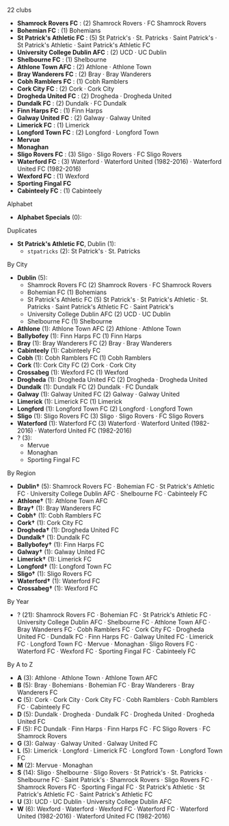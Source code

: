 22 clubs

- **Shamrock Rovers FC** : (2) Shamrock Rovers · FC Shamrock Rovers
- **Bohemian FC** : (1) Bohemians
- **St Patrick's Athletic FC** : (5) St Patrick's · St. Patricks · Saint Patrick's · St Patrick's Athletic · Saint Patrick's Athletic FC
- **University College Dublin AFC** : (2) UCD · UC Dublin
- **Shelbourne FC** : (1) Shelbourne
- **Athlone Town AFC** : (2) Athlone · Athlone Town
- **Bray Wanderers FC** : (2) Bray · Bray Wanderers
- **Cobh Ramblers FC** : (1) Cobh Ramblers
- **Cork City FC** : (2) Cork · Cork City
- **Drogheda United FC** : (2) Drogheda · Drogheda United
- **Dundalk FC** : (2) Dundalk · FC Dundalk
- **Finn Harps FC** : (1) Finn Harps
- **Galway United FC** : (2) Galway · Galway United
- **Limerick FC** : (1) Limerick
- **Longford Town FC** : (2) Longford · Longford Town
- **Mervue**
- **Monaghan**
- **Sligo Rovers FC** : (3) Sligo · Sligo Rovers · FC Sligo Rovers
- **Waterford FC** : (3) Waterford · Waterford United (1982-2016) · Waterford United FC (1982-2016)
- **Wexford FC** : (1) Wexford
- **Sporting Fingal FC**
- **Cabinteely FC** : (1) Cabinteely




Alphabet

- **Alphabet Specials** (0): 




Duplicates

- **St Patrick's Athletic FC**, Dublin (1):
  - `stpatricks` (2): St Patrick's · St. Patricks




By City

- **Dublin** (5): 
  - Shamrock Rovers FC  (2) Shamrock Rovers · FC Shamrock Rovers
  - Bohemian FC  (1) Bohemians
  - St Patrick's Athletic FC  (5) St Patrick's · St Patrick's Athletic · St. Patricks · Saint Patrick's Athletic FC · Saint Patrick's
  - University College Dublin AFC  (2) UCD · UC Dublin
  - Shelbourne FC  (1) Shelbourne
- **Athlone** (1): Athlone Town AFC  (2) Athlone · Athlone Town
- **Ballybofey** (1): Finn Harps FC  (1) Finn Harps
- **Bray** (1): Bray Wanderers FC  (2) Bray · Bray Wanderers
- **Cabinteely** (1): Cabinteely FC
- **Cobh** (1): Cobh Ramblers FC  (1) Cobh Ramblers
- **Cork** (1): Cork City FC  (2) Cork · Cork City
- **Crossabeg** (1): Wexford FC  (1) Wexford
- **Drogheda** (1): Drogheda United FC  (2) Drogheda · Drogheda United
- **Dundalk** (1): Dundalk FC  (2) Dundalk · FC Dundalk
- **Galway** (1): Galway United FC  (2) Galway · Galway United
- **Limerick** (1): Limerick FC  (1) Limerick
- **Longford** (1): Longford Town FC  (2) Longford · Longford Town
- **Sligo** (1): Sligo Rovers FC  (3) Sligo · Sligo Rovers · FC Sligo Rovers
- **Waterford** (1): Waterford FC  (3) Waterford · Waterford United (1982-2016) · Waterford United FC (1982-2016)
- ? (3): 
  - Mervue 
  - Monaghan 
  - Sporting Fingal FC 




By Region

- **Dublin†** (5):   Shamrock Rovers FC · Bohemian FC · St Patrick's Athletic FC · University College Dublin AFC · Shelbourne FC · Cabinteely FC
- **Athlone†** (1):   Athlone Town AFC
- **Bray†** (1):   Bray Wanderers FC
- **Cobh†** (1):   Cobh Ramblers FC
- **Cork†** (1):   Cork City FC
- **Drogheda†** (1):   Drogheda United FC
- **Dundalk†** (1):   Dundalk FC
- **Ballybofey†** (1):   Finn Harps FC
- **Galway†** (1):   Galway United FC
- **Limerick†** (1):   Limerick FC
- **Longford†** (1):   Longford Town FC
- **Sligo†** (1):   Sligo Rovers FC
- **Waterford†** (1):   Waterford FC
- **Crossabeg†** (1):   Wexford FC




By Year

- ? (21):   Shamrock Rovers FC · Bohemian FC · St Patrick's Athletic FC · University College Dublin AFC · Shelbourne FC · Athlone Town AFC · Bray Wanderers FC · Cobh Ramblers FC · Cork City FC · Drogheda United FC · Dundalk FC · Finn Harps FC · Galway United FC · Limerick FC · Longford Town FC · Mervue · Monaghan · Sligo Rovers FC · Waterford FC · Wexford FC · Sporting Fingal FC · Cabinteely FC






By A to Z

- **A** (3): Athlone · Athlone Town · Athlone Town AFC
- **B** (5): Bray · Bohemians · Bohemian FC · Bray Wanderers · Bray Wanderers FC
- **C** (5): Cork · Cork City · Cork City FC · Cobh Ramblers · Cobh Ramblers FC · Cabinteely FC
- **D** (5): Dundalk · Drogheda · Dundalk FC · Drogheda United · Drogheda United FC
- **F** (5): FC Dundalk · Finn Harps · Finn Harps FC · FC Sligo Rovers · FC Shamrock Rovers
- **G** (3): Galway · Galway United · Galway United FC
- **L** (5): Limerick · Longford · Limerick FC · Longford Town · Longford Town FC
- **M** (2): Mervue · Monaghan
- **S** (14): Sligo · Shelbourne · Sligo Rovers · St Patrick's · St. Patricks · Shelbourne FC · Saint Patrick's · Shamrock Rovers · Sligo Rovers FC · Shamrock Rovers FC · Sporting Fingal FC · St Patrick's Athletic · St Patrick's Athletic FC · Saint Patrick's Athletic FC
- **U** (3): UCD · UC Dublin · University College Dublin AFC
- **W** (6): Wexford · Waterford · Wexford FC · Waterford FC · Waterford United (1982-2016) · Waterford United FC (1982-2016)




